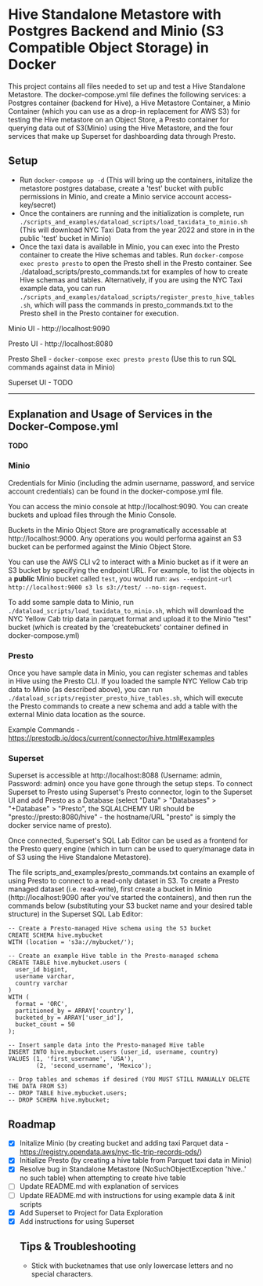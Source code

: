 # Hive Standalone Metastore with Postgres Backend and Minio (S3 Compatible Object Storage) in Docker

This project contains all files needed to set up and test a Hive Standalone Metastore.  The docker-compose.yml file defines the following services: a Postgres container (backend for Hive), a Hive Metastore Container, a Minio Container (which you can use as a drop-in replacement for AWS S3) for testing the Hive metastore on an Object Store, a Presto container for querying data out of S3(Minio) using the Hive Metastore, and the four services that make up Superset for dashboarding data through Presto.

## Setup
- Run `docker-compose up -d` (This will bring up the containers, initalize the metastore postgres database, create a 'test' bucket with public permissions in Minio, and create a Minio service account access-key/secret)
- Once the containers are running and the initialization is complete, run `./scripts_and_examples/dataload_scripts/load_taxidata_to_minio.sh` (This will download NYC Taxi Data from the year 2022 and store in in the public 'test' bucket in Minio)
- Once the taxi data is available in Minio, you can exec into the Presto container to create the Hive schemas and tables.  Run `docker-compose exec presto presto` to open the Presto shell in the Presto container.  See ./dataload_scripts/presto_commands.txt for examples of how to create Hive schemas and tables. Alternatively, if you are using the NYC Taxi example data, you can run `./scripts_and_examples/dataload_scripts/register_presto_hive_tables.sh`, which will pass the commands in presto_commands.txt to the Presto shell in the Presto container for execution.

Minio UI - http://localhost:9090

Presto UI - http://localhost:8080

Presto Shell - `docker-compose exec presto presto` (Use this to run SQL commands against data in Minio)

Superset UI - TODO

***

## Explanation and Usage of Services in the Docker-Compose.yml
**TODO**

### Minio
Credentials for Minio (including the admin username, password, and service account credentials) can be found in the docker-compose.yml file.

You can access the minio console at http://localhost:9090. You can create buckets and upload files through the Minio Console.  

Buckets in the Minio Object Store are programatically accessable at http://localhost:9000.  Any operations you would performa against an S3 bucket can be performed against the Minio Object Store.  

You can use the AWS CLI v2 to interact with a Minio bucket as if it were an S3 bucket by specifying the endpoint URL.  For example, to list the objects in a **public** Minio bucket called `test`, you would run:
`aws --endpoint-url http://localhost:9000 s3 ls s3://test/ --no-sign-request`.

To add some sample data to Minio, run `./dataload_scripts/load_taxidata_to_minio.sh`, which will download the NYC Yellow Cab trip data in parquet format and upload it to the Minio "test" bucket (which is created by the 'createbuckets' container defined in docker-compose.yml)

### Presto
Once you have sample data in Minio, you can register schemas and tables in Hive using the Presto CLI.  If you loaded the sample NYC Yellow Cab trip data to Minio (as described above), you can run `./dataload_scripts/register_presto_hive_tables.sh`, which will execute the Presto commands to create a new schema and add a table with the external Minio data location as the source.

Example Commands - https://prestodb.io/docs/current/connector/hive.html#examples

### Superset
Superset is accessible at http://localhost:8088 (Username: admin, Password: admin) once you have gone through the setup steps.  To connect Superset to Presto using Superset's Presto connector, login to the Superset UI and add Presto as a Database (select "Data" > "Databases" > "+Database" > "Presto", the SQLALCHEMY URI should be "presto://presto:8080/hive" - the hostname/URL "presto" is simply the docker service name of presto).

Once connected, Superset's SQL Lab Editor can be used as a frontend for the Presto query engine (which in turn can be used to query/manage data in of S3 using the Hive Standalone Metastore).

The file scripts_and_examples/presto_commands.txt contains an example of using Presto to connect to a read-only dataset in S3.  To create a Presto managed dataset (i.e. read-write), first create a bucket in Minio (http://localhost:9090 after you've started the containers), and then run the commands below (substituting your S3 bucket name and your desired table structure) in the Superset SQL Lab Editor:
```
-- Create a Presto-managed Hive schema using the S3 bucket
CREATE SCHEMA hive.mybucket
WITH (location = 's3a://mybucket/');

-- Create an example Hive table in the Presto-managed schema
CREATE TABLE hive.mybucket.users (
  user_id bigint,
  username varchar,
  country varchar
)
WITH (
  format = 'ORC',
  partitioned_by = ARRAY['country'],
  bucketed_by = ARRAY['user_id'],
  bucket_count = 50
);

-- Insert sample data into the Presto-managed Hive table
INSERT INTO hive.mybucket.users (user_id, username, country)
VALUES (1, 'first_username', 'USA'),
        (2, 'second_username', 'Mexico');

-- Drop tables and schemas if desired (YOU MUST STILL MANUALLY DELETE THE DATA FROM S3)
-- DROP TABLE hive.mybucket.users;
-- DROP SCHEMA hive.mybucket;
```


## Roadmap
- [x] Initalize Minio (by creating bucket and adding taxi Parquet data - https://registry.opendata.aws/nyc-tlc-trip-records-pds/) 
- [x] Initialize Presto (by creating a hive table from Parquet taxi data in Minio)
- [x] Resolve bug in Standalone Metastore (NoSuchObjectException 'hive.<schema>.<table>' no such table) when attempting to create hive table
- [ ] Update README.md with explanation of services
- [ ] Update README.md with instructions for using example data & init scripts
- [x] Add Superset to Project for Data Exploration
- [x] Add instructions for using Superset

## Tips & Troubleshooting
 - Stick with bucketnames that use only lowercase letters and no special characters.  